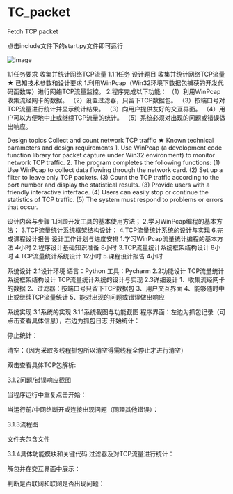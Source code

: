 # TC_packet
  Fetch TCP packet


点击include文件下的start.py文件即可运行


![image](https://github.com/Zzjw527/Fetch-TCPpacket/blob/master/photo.png)

1.1任务要求
收集并统计网络TCP流量
1.1.1任务
设计题目	收集并统计网络TCP流量 ★
已知技术参数和设计要求	1.利用WinPcap（Win32环境下数据包捕获的开发代码函数库）进行网络TCP流量监控。
2.程序完成以下功能：
  （1）利用WinPcap收集流经网卡的数据。
  （2）设置过滤器，只留下TCP数据包。
  （3）按端口号对TCP流量进行统计并显示统计结果。
  （3）向用户提供友好的交互界面。
  （4）用户可以方便地中止或继续TCP流量的统计。
  （5）系统必须对出现的问题或错误做出响应。
  
  Design topics Collect and count network TCP traffic ★ Known technical parameters and design requirements 1. Use WinPcap (a development code function library for packet capture under Win32 environment) to monitor network TCP traffic.
2. The program completes the following functions: (1) Use WinPcap to collect data flowing through the network card.
(2) Set up a filter to leave only TCP packets.
(3) Count the TCP traffic according to the port number and display the statistical results.
(3) Provide users with a friendly interactive interface.
(4) Users can easily stop or continue the statistics of TCP traffic.
(5) The system must respond to problems or errors that occur.

设计内容与步骤	1.回顾开发工具的基本使用方法；
2.学习WinPcap编程的基本方法；
3.TCP流量统计系统框架结构设计；
4.TCP流量统计系统的设计与实现
6.完成课程设计报告
设计工作计划与进度安排	1.学习WinPcap流量统计编程的基本方法                      4小时
2.程序设计基础知识准备                                     8小时
3.TCP流量统计系统框架结构设计                             8小时
4.TCP流量统计系统设计                                    12小时 
5.课程设计报告                                             4小时



系统设计
2.1设计环境
语言：Python
工具：Pycharm
2.2功能设计
TCP流量统计系统框架结构设计
TCP流量统计系统的设计与实现
2.3详细设计
1、收集流经网卡的数据
2、过滤器：按端口号只留下TCP数据包
3、用户交互界面
4、能够随时中止或继续TCP流量统计
5、能对出现的问题或错误做出响应






系统实现
3.1系统的实现
3.1.1系统截图与功能截图
程序界面：左边为抓包记录（可点击查看具体信息），右边为抓包日志
开始统计：


停止统计：

清空：（因为采取多线程抓包所以清空得需线程全停止才进行清空）


双击查看具体TCP包解析:

3.1.2问题/错误响应截图





当程序运行中重复点击开始：

当运行前/中网络断开或连接出现问题（同理其他错误）：



3.1.3流程图


文件夹包含文件

3.1.4具体功能模块和关键代码
过滤器及对TCP流量进行统计：

解包并在交互界面中展示：

判断是否联网和联网是否出现问题：
